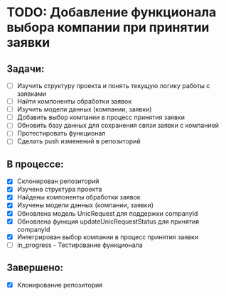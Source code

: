 # TODO: Добавление функционала выбора компании при принятии заявки

## Задачи:
- [ ] Изучить структуру проекта и понять текущую логику работы с заявками
- [ ] Найти компоненты обработки заявок
- [ ] Изучить модели данных (компании, заявки)
- [ ] Добавить выбор компании в процесс принятия заявки
- [ ] Обновить базу данных для сохранения связи заявки с компанией
- [ ] Протестировать функционал
- [ ] Сделать push изменений в репозиторий

## В процессе:
- [x] Склонирован репозиторий
- [x] Изучена структура проекта
- [x] Найдены компоненты обработки заявок
- [x] Изучены модели данных (компании, заявки)
- [x] Обновлена модель UnicRequest для поддержки companyId
- [x] Обновлена функция updateUnicRequestStatus для принятия companyId
- [x] Интегрирован выбор компании в процесс принятия заявки
- [ ] in_progress - Тестирование функционала

## Завершено:
- [x] Клонирование репозитория
